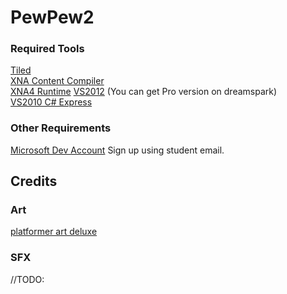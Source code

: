 PewPew2
=======

### Required Tools
[Tiled](http://www.mapeditor.org/)  
[XNA Content Compiler](http://xnacontentcompiler.codeplex.com/)  
[XNA4 Runtime](http://www.microsoft.com/en-us/download/details.aspx?id=20914)
[VS2012](#) (You can get Pro version on dreamspark)  
[VS2010 C# Express](http://www.microsoft.com/visualstudio/eng/downloads#d-2010-express)  

### Other Requirements
[Microsoft Dev Account](https://www.dreamspark.com/) Sign up using student email.     

        
## Credits


### Art
[platformer art deluxe](http://opengameart.org/content/platformer-art-deluxe)


### SFX
//TODO: 
